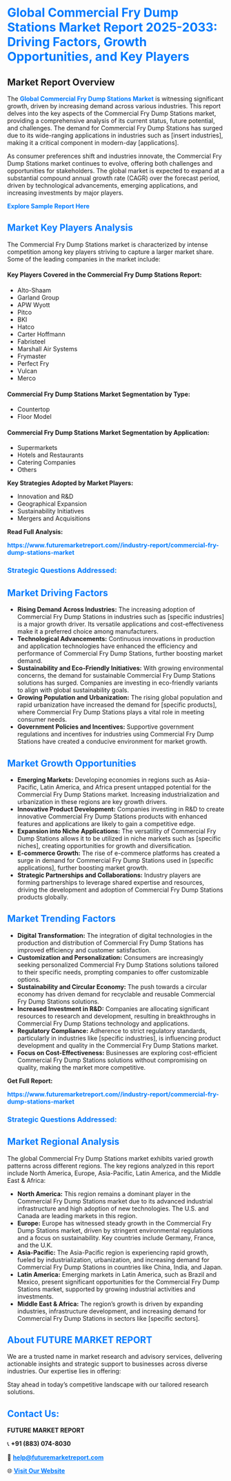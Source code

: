 <h1 style="color: #007BFF;">Global Commercial Fry Dump Stations Market Report 2025-2033: Driving Factors, Growth Opportunities, and Key Players</h1>

<section id="overview">
<h2>Market Report Overview</h2>
<p>The <a href="https://www.futuremarketreport.com//industry-report/commercial-fry-dump-stations-market" style="color: #007BFF; text-decoration: none;"><strong>Global Commercial Fry Dump Stations Market</strong></a> is witnessing significant growth, driven by increasing demand across various industries. This report delves into the key aspects of the Commercial Fry Dump Stations market, providing a comprehensive analysis of its current status, future potential, and challenges. The demand for Commercial Fry Dump Stations has surged due to its wide-ranging applications in industries such as [insert industries], making it a critical component in modern-day [applications].</p>
<p>As consumer preferences shift and industries innovate, the Commercial Fry Dump Stations market continues to evolve, offering both challenges and opportunities for stakeholders. The global market is expected to expand at a substantial compound annual growth rate (CAGR) over the forecast period, driven by technological advancements, emerging applications, and increasing investments by major players.</p>
</section>

<section id="overview">
<p><a href="https://www.futuremarketreport.com//request-sample/reportId=86157" style="color: #007BFF; text-decoration: none;"><strong>Explore Sample Report Here</strong></a></p>
</section>

<section id="key-players">
<h2 style="color: #007BFF;">Market Key Players Analysis</h2>
<p>The Commercial Fry Dump Stations market is characterized by intense competition among key players striving to capture a larger market share. Some of the leading companies in the market include:</p>
<h4>Key Players Covered in the Commercial Fry Dump Stations Report:</h4>
<ul><li>Alto-Shaam</li><li>Garland Group</li><li>APW Wyott</li><li>Pitco</li><li>BKI</li><li>Hatco</li><li>Carter Hoffmann</li><li>Fabristeel</li><li>Marshall Air Systems</li><li>Frymaster</li><li>Perfect Fry</li><li>Vulcan</li><li>Merco</li></ul>
<h4>Commercial Fry Dump Stations Market Segmentation by Type:</h4>
<ul><li>Countertop</li><li>Floor Model</li></ul>

<h4>Commercial Fry Dump Stations Market Segmentation by Application:</h4>
<ul><li>Supermarkets</li><li>Hotels and Restaurants</li><li>Catering Companies</li><li>Others</li></ul>
<p><strong>Key Strategies Adopted by Market Players:</strong></p>
<ul>
<li>Innovation and R&D</li>
<li>Geographical Expansion</li>
<li>Sustainability Initiatives</li>
<li>Mergers and Acquisitions</li>
</ul>
</section>

<section>
<p><strong>Read Full Analysis: </strong></p><a href="https://www.futuremarketreport.com//industry-report/commercial-fry-dump-stations-market" style="color: #007BFF; text-decoration: none;"><strong>https://www.futuremarketreport.com//industry-report/commercial-fry-dump-stations-market</strong></a>
<h3 style="color: #007BFF;">Strategic Questions Addressed:</h3>
</section>

<section id="driving-factors">
<h2 style="color: #007BFF;">Market Driving Factors</h2>
<ul>
<li><strong>Rising Demand Across Industries:</strong> The increasing adoption of Commercial Fry Dump Stations in industries such as [specific industries] is a major growth driver. Its versatile applications and cost-effectiveness make it a preferred choice among manufacturers.</li>
<li><strong>Technological Advancements:</strong> Continuous innovations in production and application technologies have enhanced the efficiency and performance of Commercial Fry Dump Stations, further boosting market demand.</li>
<li><strong>Sustainability and Eco-Friendly Initiatives:</strong> With growing environmental concerns, the demand for sustainable Commercial Fry Dump Stations solutions has surged. Companies are investing in eco-friendly variants to align with global sustainability goals.</li>
<li><strong>Growing Population and Urbanization:</strong> The rising global population and rapid urbanization have increased the demand for [specific products], where Commercial Fry Dump Stations plays a vital role in meeting consumer needs.</li>
<li><strong>Government Policies and Incentives:</strong> Supportive government regulations and incentives for industries using Commercial Fry Dump Stations have created a conducive environment for market growth.</li>
</ul>
</section>

<section id="growth-opportunities">
<h2 style="color: #007BFF;">Market Growth Opportunities</h2>
<ul>
<li><strong>Emerging Markets:</strong> Developing economies in regions such as Asia-Pacific, Latin America, and Africa present untapped potential for the Commercial Fry Dump Stations market. Increasing industrialization and urbanization in these regions are key growth drivers.</li>
<li><strong>Innovative Product Development:</strong> Companies investing in R&D to create innovative Commercial Fry Dump Stations products with enhanced features and applications are likely to gain a competitive edge.</li>
<li><strong>Expansion into Niche Applications:</strong> The versatility of Commercial Fry Dump Stations allows it to be utilized in niche markets such as [specific niches], creating opportunities for growth and diversification.</li>
<li><strong>E-commerce Growth:</strong> The rise of e-commerce platforms has created a surge in demand for Commercial Fry Dump Stations used in [specific applications], further boosting market growth.</li>
<li><strong>Strategic Partnerships and Collaborations:</strong> Industry players are forming partnerships to leverage shared expertise and resources, driving the development and adoption of Commercial Fry Dump Stations products globally.</li>
</ul>
</section>

<section id="trending-factors">
<h2 style="color: #007BFF;">Market Trending Factors</h2>
<ul>
<li><strong>Digital Transformation:</strong> The integration of digital technologies in the production and distribution of Commercial Fry Dump Stations has improved efficiency and customer satisfaction.</li>
<li><strong>Customization and Personalization:</strong> Consumers are increasingly seeking personalized Commercial Fry Dump Stations solutions tailored to their specific needs, prompting companies to offer customizable options.</li>
<li><strong>Sustainability and Circular Economy:</strong> The push towards a circular economy has driven demand for recyclable and reusable Commercial Fry Dump Stations solutions.</li>
<li><strong>Increased Investment in R&D:</strong> Companies are allocating significant resources to research and development, resulting in breakthroughs in Commercial Fry Dump Stations technology and applications.</li>
<li><strong>Regulatory Compliance:</strong> Adherence to strict regulatory standards, particularly in industries like [specific industries], is influencing product development and quality in the Commercial Fry Dump Stations market.</li>
<li><strong>Focus on Cost-Effectiveness:</strong> Businesses are exploring cost-efficient Commercial Fry Dump Stations solutions without compromising on quality, making the market more competitive.</li>
</ul>
</section>

<section>
<p><strong>Get Full Report: </strong></p><a href="https://www.futuremarketreport.com//industry-report/commercial-fry-dump-stations-market" style="color: #007BFF; text-decoration: none;"><strong>https://www.futuremarketreport.com//industry-report/commercial-fry-dump-stations-market</strong></a>
<h3 style="color: #007BFF;">Strategic Questions Addressed:</h3>
</section>


<section id="regional-analysis">
<h2 style="color: #007BFF;">Market Regional Analysis</h2>
<p>The global Commercial Fry Dump Stations market exhibits varied growth patterns across different regions. The key regions analyzed in this report include North America, Europe, Asia-Pacific, Latin America, and the Middle East & Africa:</p>
<ul>
<li><strong>North America:</strong> This region remains a dominant player in the Commercial Fry Dump Stations market due to its advanced industrial infrastructure and high adoption of new technologies. The U.S. and Canada are leading markets in this region.</li>
<li><strong>Europe:</strong> Europe has witnessed steady growth in the Commercial Fry Dump Stations market, driven by stringent environmental regulations and a focus on sustainability. Key countries include Germany, France, and the U.K.</li>
<li><strong>Asia-Pacific:</strong> The Asia-Pacific region is experiencing rapid growth, fueled by industrialization, urbanization, and increasing demand for Commercial Fry Dump Stations in countries like China, India, and Japan.</li>
<li><strong>Latin America:</strong> Emerging markets in Latin America, such as Brazil and Mexico, present significant opportunities for the Commercial Fry Dump Stations market, supported by growing industrial activities and investments.</li>
<li><strong>Middle East & Africa:</strong> The region’s growth is driven by expanding industries, infrastructure development, and increasing demand for Commercial Fry Dump Stations in sectors like [specific sectors].</li>
</ul>
</section>

<footer>
<h2 style="color: #007BFF;">About FUTURE MARKET REPORT</h2>
<p>We are a trusted name in market research and advisory services, delivering actionable insights and strategic support to businesses across diverse industries. Our expertise lies in offering:</p>

<p>Stay ahead in today’s competitive landscape with our tailored research solutions.</p>

<h2 style="color: #007BFF;">Contact Us:</h2>
<p><strong>FUTURE MARKET REPORT</strong></p>
<p>📞 <strong>+91 (883) 074-8030</strong></p>
<p>📧 <strong><a href="mailto:help@futuremarketreport.com" style="color: #007BFF;">help@futuremarketreport.com</a></strong></p>
<p>🌐 <strong><a href="https://www.futuremarketreport.com/" style="color: #007BFF;">Visit Our Website</a></strong></p>
</footer>